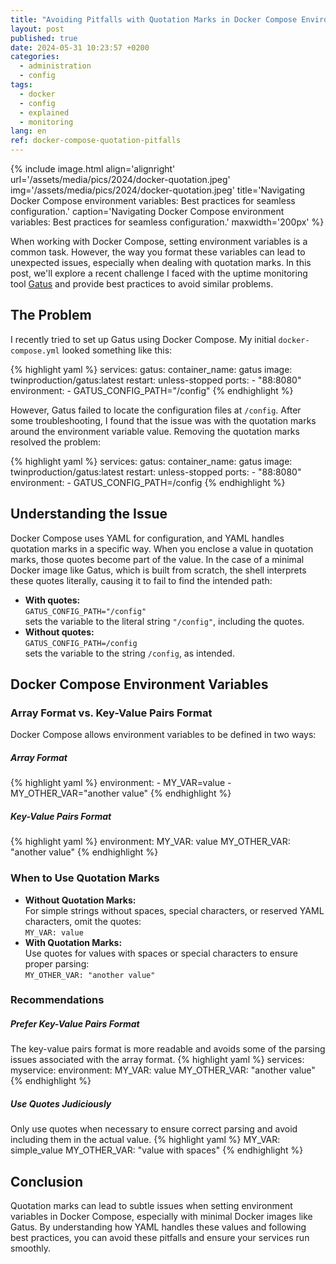 ```yaml
---
title: "Avoiding Pitfalls with Quotation Marks in Docker Compose Environment Variables"
layout: post
published: true
date: 2024-05-31 10:23:57 +0200
categories:
  - administration
  - config
tags:
  - docker
  - config
  - explained
  - monitoring
lang: en
ref: docker-compose-quotation-pitfalls
---
```


{% include image.html align='alignright' url='/assets/media/pics/2024/docker-quotation.jpeg' img='/assets/media/pics/2024/docker-quotation.jpeg' title='Navigating Docker Compose environment variables: Best practices for seamless configuration.' caption='Navigating Docker Compose environment variables: Best practices for seamless configuration.' maxwidth='200px' %}


When working with Docker Compose, setting environment variables is a common task.
However, the way you format these variables can lead to unexpected issues, especially when dealing with quotation marks.
In this post, we'll explore a recent challenge I faced with the uptime monitoring tool [Gatus](https://github.com/TwinProduction/gatus) and provide best practices to avoid similar problems.

## The Problem

I recently tried to set up Gatus using Docker Compose. My initial `docker-compose.yml` looked something like this:

{% highlight yaml %}
services:
  gatus:
    container_name: gatus
    image: twinproduction/gatus:latest
    restart: unless-stopped
    ports:
      - "88:8080"
    environment:
      - GATUS_CONFIG_PATH="/config"
{% endhighlight %}

However, Gatus failed to locate the configuration files at `/config`. After some troubleshooting, I found that the issue was with the quotation marks around the environment variable value. Removing the quotation marks resolved the problem:

{% highlight yaml %}
services:
  gatus:
    container_name: gatus
    image: twinproduction/gatus:latest
    restart: unless-stopped
    ports:
      - "88:8080"
    environment:
      - GATUS_CONFIG_PATH=/config
{% endhighlight %}

## Understanding the Issue

Docker Compose uses YAML for configuration, and YAML handles quotation marks in a specific way.
When you enclose a value in quotation marks, those quotes become part of the value. In the case of a minimal Docker image like Gatus, which is built from scratch, the shell interprets these quotes literally, causing it to fail to find the intended path:

- **With quotes:**  
`GATUS_CONFIG_PATH="/config"`  
sets the variable to the literal string `"/config"`, including the quotes.
- **Without quotes:**  
`GATUS_CONFIG_PATH=/config`  
sets the variable to the string `/config`, as intended.

## Docker Compose Environment Variables

### Array Format vs. Key-Value Pairs Format

Docker Compose allows environment variables to be defined in two ways:

##### Array Format
   {% highlight yaml %}
   environment:
     - MY_VAR=value
     - MY_OTHER_VAR="another value"
   {% endhighlight %}

##### Key-Value Pairs Format
   {% highlight yaml %}
   environment:
     MY_VAR: value
     MY_OTHER_VAR: "another value"
   {% endhighlight %}

### When to Use Quotation Marks

- **Without Quotation Marks:**  
For simple strings without spaces, special characters, or reserved YAML characters, omit the quotes:  
`MY_VAR: value`
- **With Quotation Marks:**  
Use quotes for values with spaces or special characters to ensure proper parsing:  
`MY_OTHER_VAR: "another value"`

### Recommendations

##### Prefer Key-Value Pairs Format
   The key-value pairs format is more readable and avoids some of the parsing issues associated with the array format.
   {% highlight yaml %}
   services:
     myservice:
       environment:
         MY_VAR: value
         MY_OTHER_VAR: "another value"
   {% endhighlight %}

##### Use Quotes Judiciously
   Only use quotes when necessary to ensure correct parsing and avoid including them in the actual value.
   {% highlight yaml %}
   MY_VAR: simple_value
   MY_OTHER_VAR: "value with spaces"
   {% endhighlight %}

## Conclusion

Quotation marks can lead to subtle issues when setting environment variables in Docker Compose, especially with minimal Docker images like Gatus.
By understanding how YAML handles these values and following best practices, you can avoid these pitfalls and ensure your services run smoothly.


